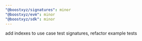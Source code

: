```yaml
---
"@boostxyz/signatures": minor
"@boostxyz/evm": minor
"@boostxyz/sdk": minor
---
```


add indexes to use case test signatures, refactor example tests
